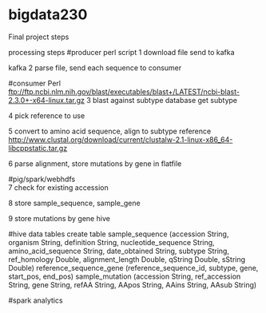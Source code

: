 # bigdata230

Final project steps

processing steps
#producer
perl script
1 download file
send to kafka

kafka
2 parse file, send each sequence to consumer

#consumer
Perl
ftp://ftp.ncbi.nlm.nih.gov/blast/executables/blast+/LATEST/ncbi-blast-2.3.0+-x64-linux.tar.gz
3 blast against subtype database
	get subtype

4 pick reference to use

5 convert to amino acid sequence, align to subtype reference
http://www.clustal.org/download/current/clustalw-2.1-linux-x86_64-libcppstatic.tar.gz

6 parse alignment, store mutations by gene in flatfile
	

#pig/spark/webhdfs	
7 check for existing accession

8 store sample_sequence, sample_gene	
	
9 store mutations by gene
	hive
	

#hive data tables
create table sample_sequence (accession String, 
							  organism String,
							  definition String,
							  nucleotide_sequence String, 
							  amino_acid_sequence String, 
							  date_obtained String,
							  subtype String,
							  ref_homology Double,
							  alignment_length Double,
                              qString Double,
							  sString Double)
reference_sequence_gene (reference_sequence_id, subtype, gene, start_pos, end_pos)
sample_mutation (accession String, ref_accession String, gene String, refAA String, AApos String, AAins String, AAsub String)

#spark analytics
